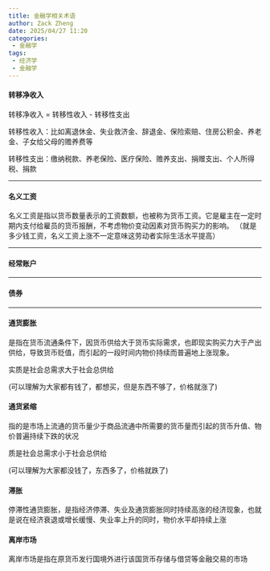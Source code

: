 ```yaml
---
title: 金融学相关术语
author: Zack Zheng
date: 2025/04/27 11:20
categories:
 - 金融学
tags:
 - 经济学
 - 金融学
---
```


#### 转移净收入

转移净收入 = 转移性收入 - 转移性支出

转移性收入：比如离退休金、失业救济金、辞退金、保险索赔、住房公积金、养老金、子女给父母的赡养费等

转移性支出：缴纳税款、养老保险、医疗保险、赡养支出、捐赠支出、个人所得税、捐款


---------------------------


#### 名义工资

名义工资是指以货币数量表示的工资数额，也被称为货币工资。它是雇主在一定时期内支付给雇员的货币报酬，不考虑物价变动因素对货币购买力的影响。
（就是多少钱工资，名义工资上涨不一定意味这劳动者实际生活水平提高）

---------------------------

#### 经常账户

<simple-img src="https://gitee.com/zackzhengxy/picGallery/raw/main/imgs/经常账户.png"></simple-img>

---------------------------

#### 债券

<simple-img src="https://gitee.com/zackzhengxy/picGallery/raw/main/imgs/债券.png"></simple-img>

---------------------------

#### 通货膨胀

是指在货币流通条件下，因货币供给大于货币实际需求，也即现实购买力大于产出供给，导致货币贬值，而引起的一段时间内物价持续而普遍地上涨现象。

实质是社会总需求大于社会总供给 

(可以理解为大家都有钱了，都想买，但是东西不够了，价格就涨了)

#### 通货紧缩

指的是市场上流通的货币量少于商品流通中所需要的货币量而引起的货币升值、物价普遍持续下跌的状况

质是社会总需求小于社会总供给

(可以理解为大家都没钱了，东西多了，价格就跌了)


#### 滞胀

停滞性通货膨胀，是指经济停滞、失业及通货膨胀同时持续高涨的经济现象，也就是说在经济衰退或增长缓慢、失业率上升的同时，物价水平却持续上涨

#### 离岸市场

离岸市场是指在原货币发行国境外进行该国货币存储与借贷等金融交易的市场
